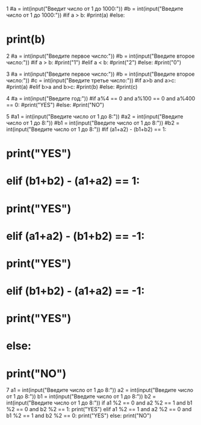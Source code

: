 1
#a = int(input("Введит число от 1 до 1000:"))
#b = int(input("Введите число от 1 до 1000:"))
#if a > b:
    #print(a)
#else:
   # print(b)
   
2
#a = int(input("Введите первое число:"))
#b = int(input("Введите второе число:"))
#if a > b:
    #print("1")
#elif a < b:
    #print("2")
#else:
    #print("0")
    
3
#a = int(input("Введите первое число:"))
#b = int(input("Введите второе число:"))
#c = int(input("Введите третье число:"))
#if a>b and a>c:
    #print(a)
#elif b>a and b>c:
    #print(b)
#else:
    #print(c)

4
#a = int(input("Введите год:"))
#if a%4 == 0 and a%100 == 0 and a%400 == 0:
    #print("YES")
#else:
    #print("NO")
    
5
#a1 = int(input("Введите число от 1 до 8:"))
#a2 = int(input("Введите число от 1 до 8:"))
#b1 = int(input("Введите число от 1 до 8:"))
#b2 = int(input("Введите число от 1 до 8:"))
#if (a1+a2) - (b1+b2) == 1:
#     print("YES")
# elif (b1+b2) - (a1+a2) == 1:
#     print("YES")
# elif (a1+a2) - (b1+b2) == -1: 
#     print("YES")
# elif (b1+b2) - (a1+a2) == -1:
#     print("YES")
# else:
#     print("NO")

7
a1 = int(input("Введите число от 1 до 8:"))
a2 = int(input("Введите число от 1 до 8:"))
b1 = int(input("Введите число от 1 до 8:"))
b2 = int(input("Введите число от 1 до 8:"))
if a1 %2 == 0 and a2 %2 == 1 and b1 %2 == 0 and b2 %2 == 1:
    print("YES")
elif a1 %2 == 1 and a2 %2 == 0 and b1 %2 == 1 and b2 %2 == 0:
    print("YES")
else:
    print("NO")